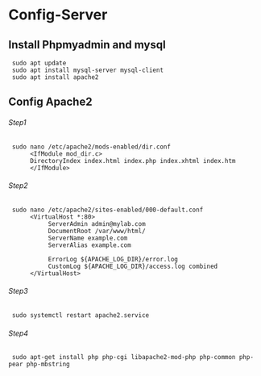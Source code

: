# Config-Server

## Install Phpmyadmin and mysql
     sudo apt update
     sudo apt install mysql-server mysql-client
     sudo apt install apache2

## Config Apache2
###### Step1
     sudo nano /etc/apache2/mods-enabled/dir.conf
          <IfModule mod_dir.c>
          DirectoryIndex index.html index.php index.xhtml index.htm
          </IfModule>
###### Step2
     sudo nano /etc/apache2/sites-enabled/000-default.conf
          <VirtualHost *:80>
               ServerAdmin admin@mylab.com
               DocumentRoot /var/www/html/
               ServerName example.com
               ServerAlias example.com

               ErrorLog ${APACHE_LOG_DIR}/error.log
               CustomLog ${APACHE_LOG_DIR}/access.log combined
          </VirtualHost>
###### Step3
     sudo systemctl restart apache2.service
###### Step4
     sudo apt-get install php php-cgi libapache2-mod-php php-common php-pear php-mbstring
